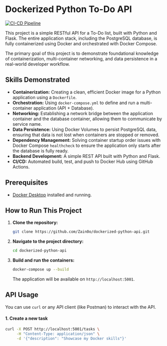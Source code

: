 # Dockerized Python To-Do API

[![CI-CD Pipeline](https://github.com/Zain0o/dockerized-python-api/actions/workflows/main.yml/badge.svg?branch=main)](https://github.com/Zain0o/dockerized-python-api/actions/workflows/main.yml)

This project is a simple RESTful API for a To-Do list, built with Python and Flask. The entire application stack, including the PostgreSQL database, is fully containerized using Docker and orchestrated with Docker Compose.

The primary goal of this project is to demonstrate foundational knowledge of containerization, multi-container networking, and data persistence in a real-world developer workflow.

## Skills Demonstrated

*   **Containerization:** Creating a clean, efficient Docker image for a Python application using a `Dockerfile`.
*   **Orchestration:** Using `docker-compose.yml` to define and run a multi-container application (API + Database).
*   **Networking:** Establishing a network bridge between the application container and the database container, allowing them to communicate by service name.
*   **Data Persistence:** Using Docker Volumes to persist PostgreSQL data, ensuring that data is not lost when containers are stopped or removed.
*   **Dependency Management:** Solving container startup order issues with Docker Compose `healthcheck` to ensure the application only starts after the database is fully ready.
*   **Backend Development:** A simple REST API built with Python and Flask.
*   **CI/CD:** Automated build, test, and push to Docker Hub using GitHub Actions.

## Prerequisites

*   [Docker Desktop](https://www.docker.com/products/docker-desktop/) installed and running.

## How to Run This Project

1.  **Clone the repository:**
    ```bash
    git clone https://github.com/Zain0o/dockerized-python-api.git
    ```

2.  **Navigate to the project directory:**
    ```bash
    cd dockerized-python-api
    ```

3.  **Build and run the containers:**
    ```bash
    docker-compose up --build
    ```
    The application will be available on `http://localhost:5001`.

## API Usage

You can use `curl` or any API client (like Postman) to interact with the API.

#### 1. Create a new task

```bash
curl -X POST http://localhost:5001/tasks \
     -H "Content-Type: application/json" \
     -d '{"description": "Showcase my Docker skills"}'
